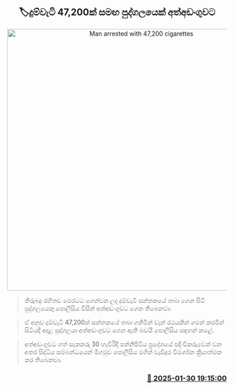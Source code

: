 <p align='center'><b><h2 align='center' title='Man arrested with 47,200 cigarettes'>🏷දුම්වැටි 47,200ක් සමඟ පුද්ගලයෙක් අත්අඩංගුවට</h2></b></p>
<p align='center'><img src='https://helakuru.sgp1.cdn.digitaloceanspaces.com/esana/images/lib/cigarette.jpg' width='600' alt='Man arrested with 47,200 cigarettes'></p>

> තීරුබදු රහිතව මෙරටට ගෙන්වන ලද දුම්වැටි සන්තකයේ තබා ගෙන සිටි පුද්ගලයෙකු පොලීසිය විසින් අත්අඩංගුවට ගෙන තිබෙනවා.

> ඒ අනුව දුම්වැටි 47,200ක් සන්තකයේ තබා ගනිමින් වෑන් රථයකින් ගමන් කරමින් සිටියදී අදාළ පුද්ගලයා අත්අඩංගුවට ගෙන ඇති බවයි පොලීසිය සඳහන් කළේ.

> අත්අඩංගුවට ගත් සැකකරු 30 හැවිරිදි පන්නිපිටිය ප්‍රදේශයේ පදිංචිකරුවෙක් වන අතර සිද්ධිය සම්බන්ධයෙන් මීගමුව පොලීසිය මගින් වැඩිදුර විමර්ශන ක්‍රියාත්මක කර තිබෙනවා.



<h3 align='right'><a href='https://www.helakuru.lk/esana/p/107025/'>📅 2025-01-30 19:15:00</a></h3>
